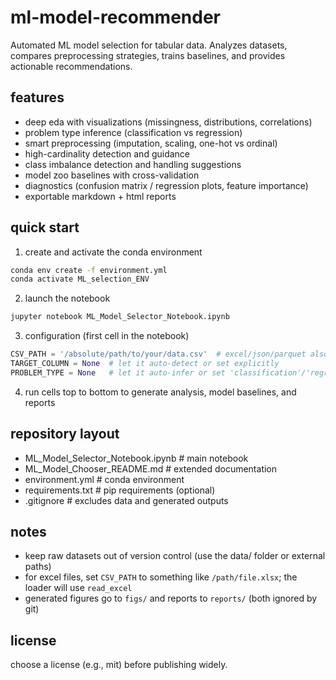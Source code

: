 # ml-model-recommender

Automated ML model selection for tabular data. Analyzes datasets, compares preprocessing strategies, trains baselines, and provides actionable recommendations.

## features
- deep eda with visualizations (missingness, distributions, correlations)
- problem type inference (classification vs regression)
- smart preprocessing (imputation, scaling, one-hot vs ordinal)
- high-cardinality detection and guidance
- class imbalance detection and handling suggestions
- model zoo baselines with cross-validation
- diagnostics (confusion matrix / regression plots, feature importance)
- exportable markdown + html reports

## quick start

1) create and activate the conda environment

```bash
conda env create -f environment.yml
conda activate ML_selection_ENV
```

2) launch the notebook

```bash
jupyter notebook ML_Model_Selector_Notebook.ipynb
```

3) configuration (first cell in the notebook)

```python
CSV_PATH = '/absolute/path/to/your/data.csv'  # excel/json/parquet also supported
TARGET_COLUMN = None  # let it auto-detect or set explicitly
PROBLEM_TYPE = None   # let it auto-infer or set 'classification'/'regression'
```

4) run cells top to bottom to generate analysis, model baselines, and reports

## repository layout
- ML_Model_Selector_Notebook.ipynb  # main notebook
- ML_Model_Chooser_README.md        # extended documentation
- environment.yml                   # conda environment
- requirements.txt                  # pip requirements (optional)
- .gitignore                        # excludes data and generated outputs

## notes
- keep raw datasets out of version control (use the data/ folder or external paths)
- for excel files, set `CSV_PATH` to something like `/path/file.xlsx`; the loader will use `read_excel`
- generated figures go to `figs/` and reports to `reports/` (both ignored by git)

## license
choose a license (e.g., mit) before publishing widely.


